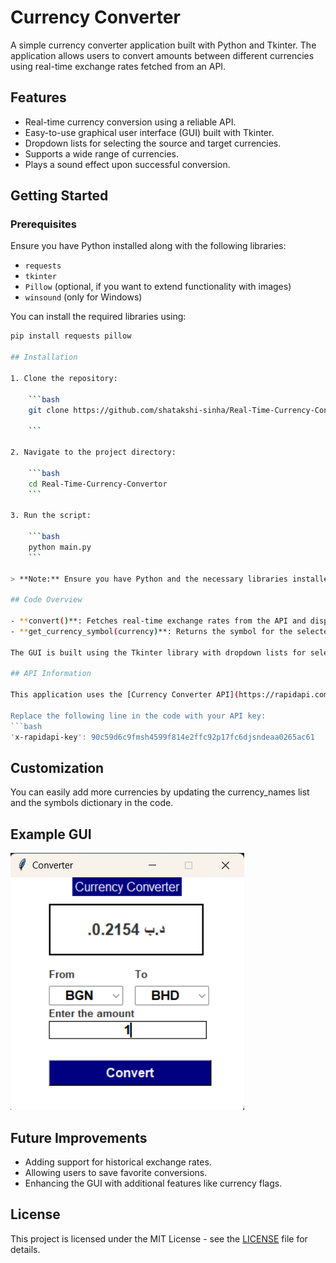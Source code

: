 # Currency Converter

A simple currency converter application built with Python and Tkinter. The application allows users to convert amounts between different currencies using real-time exchange rates fetched from an API.

## Features
- Real-time currency conversion using a reliable API.
- Easy-to-use graphical user interface (GUI) built with Tkinter.
- Dropdown lists for selecting the source and target currencies.
- Supports a wide range of currencies.
- Plays a sound effect upon successful conversion.

## Getting Started

### Prerequisites
Ensure you have Python installed along with the following libraries:
- `requests`
- `tkinter`
- `Pillow` (optional, if you want to extend functionality with images)
- `winsound` (only for Windows)

You can install the required libraries using:
```bash
pip install requests pillow

## Installation

1. Clone the repository:

    ```bash
    git clone https://github.com/shatakshi-sinha/Real-Time-Currency-Convertor.git

    ```

2. Navigate to the project directory:

    ```bash
    cd Real-Time-Currency-Convertor
    ```

3. Run the script:

    ```bash
    python main.py
    ```

> **Note:** Ensure you have Python and the necessary libraries installed on your system. Instead, you can also use Anaconda to run this script as it contains all the used libraries inbuilt.

## Code Overview

- **convert()**: Fetches real-time exchange rates from the API and displays the converted amount.
- **get_currency_symbol(currency)**: Returns the symbol for the selected currency.
    
The GUI is built using the Tkinter library with dropdown lists for selecting currencies, an entry field for the amount, and a convert button.

## API Information

This application uses the [Currency Converter API](https://rapidapi.com) to fetch exchange rates. You'll need to provide your own API key for the conversion to work.

Replace the following line in the code with your API key:
```bash
'x-rapidapi-key': 90c59d6c9fmsh4599f814e2ffc92p17fc6djsndeaa0265ac61
```

## Customization

You can easily add more currencies by updating the currency_names list and the symbols dictionary in the code.

## Example GUI

![alt text](image.png)

## Future Improvements
- Adding support for historical exchange rates.
- Allowing users to save favorite conversions.
- Enhancing the GUI with additional features like currency flags.

## License

This project is licensed under the MIT License - see the [LICENSE](LICENSE) file for details.



